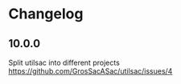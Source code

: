 # Changelog

## 10.0.0

Split utilsac into different projects https://github.com/GrosSacASac/utilsac/issues/4
